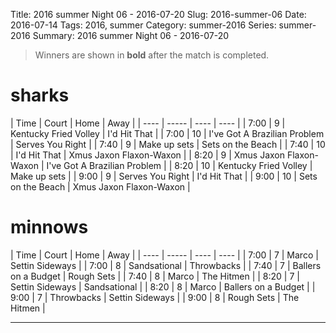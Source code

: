 Title: 2016 summer Night 06 - 2016-07-20
Slug: 2016-summer-06
Date: 2016-07-14
Tags: 2016, summer
Category: summer-2016
Series: summer-2016
Summary: 2016 summer Night 06 - 2016-07-20

> Winners are shown in **bold** after the match is completed.

sharks
=====
| Time | Court | Home | Away |
| ---- | ----- | ---- | ---- | <!-- begin table -->
| 7:00 | 9 | Kentucky Fried Volley | I'd Hit That |
| 7:00 | 10 | I've Got A Brazilian Problem | Serves You Right |
| 7:40 | 9 | Make up sets | Sets on the Beach |
| 7:40 | 10 | I'd Hit That | Xmus Jaxon Flaxon-Waxon |
| 8:20 | 9 | Xmus Jaxon Flaxon-Waxon | I've Got A Brazilian Problem |
| 8:20 | 10 | Kentucky Fried Volley | Make up sets |
| 9:00 | 9 | Serves You Right | I'd Hit That |
| 9:00 | 10 | Sets on the Beach | Xmus Jaxon Flaxon-Waxon |

<!-- end table -->
minnows
=====
| Time | Court | Home | Away |
| ---- | ----- | ---- | ---- | <!-- begin table -->
| 7:00 | 7 | Marco | Settin Sideways |
| 7:00 | 8 | Sandsational | Throwbacks |
| 7:40 | 7 | Ballers on a Budget | Rough Sets |
| 7:40 | 8 | Marco | The Hitmen |
| 8:20 | 7 | Settin Sideways | Sandsational |
| 8:20 | 8 | Marco | Ballers on a Budget |
| 9:00 | 7 | Throwbacks | Settin Sideways |
| 9:00 | 8 | Rough Sets | The Hitmen |

<!-- end table -->



---
